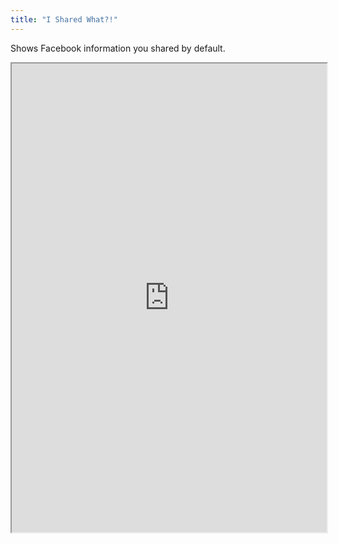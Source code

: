 ```yaml
---
title: "I Shared What?!"
---
```


Shows Facebook information you shared by default.

<iframe height="750" width="100%" src="https://ewelton.github.io/ktest/wiki.html#I%20Shared%20What?!"></iframe>
